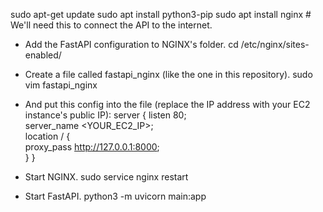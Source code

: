 

sudo apt-get update
sudo apt install python3-pip
sudo apt install nginx  # We'll need this to connect the API to the internet.

- Add the FastAPI configuration to NGINX's folder.
cd /etc/nginx/sites-enabled/

- Create a file called fastapi_nginx (like the one in this repository).
sudo vim fastapi_nginx

- And put this config into the file (replace the IP address with your EC2 instance's public IP):
server {
    listen 80;   
    server_name <YOUR_EC2_IP>;    
    location / {        
        proxy_pass http://127.0.0.1:8000;    
    }
}

- Start NGINX.
sudo service nginx restart

- Start FastAPI.
python3 -m uvicorn main:app

